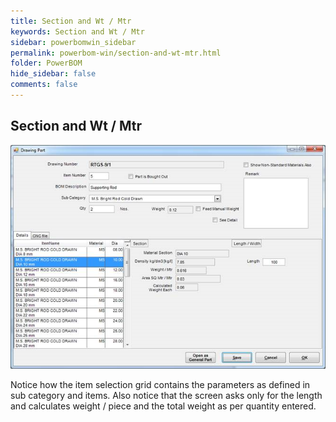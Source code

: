 ```yaml
---
title: Section and Wt / Mtr
keywords: Section and Wt / Mtr
sidebar: powerbomwin_sidebar
permalink: powerbom-win/section-and-wt-mtr.html
folder: PowerBOM
hide_sidebar: false
comments: false
---
```


## Section and Wt / Mtr

![](/images/section-drawing-part.png)

Notice how the item selection grid contains the parameters as defined in sub category and items. Also notice that the screen asks only for the length and calculates weight / piece and the total weight as per quantity entered.
